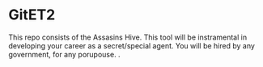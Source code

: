 # GitET2
This repo consists of the Assasins Hive.  This tool will be instramental in 
developing your career as a secret/special agent.
You will be hired by any government, for any porupouse.
.

